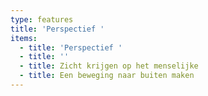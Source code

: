 ```yaml
---
type: features
title: 'Perspectief '
items:
  - title: 'Perspectief '
  - title: ''
  - title: Zicht krijgen op het menselijke
  - title: Een beweging naar buiten maken
---
```

